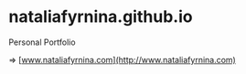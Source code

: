 nataliafyrnina.github.io
========================

Personal Portfolio

=> [www.nataliafyrnina.com](http://www.nataliafyrnina.com)
